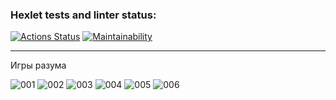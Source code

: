 ### Hexlet tests and linter status:
[![Actions Status](https://github.com/artbodrov/java-project-61/workflows/hexlet-check/badge.svg)](https://github.com/artbodrov/java-project-61/actions)
[![Maintainability](https://api.codeclimate.com/v1/badges/bc953fb0ab378995dab3/maintainability)](https://codeclimate.com/github/artbodrov/java-project-61/maintainability)
_________________________________________________________________________________________________________
Игры разума

![001](https://github.com/artbodrov/java-project-61/assets/105545174/2abb7df8-ce8c-43a9-9c95-2c8c75983772)
![002](https://github.com/artbodrov/java-project-61/assets/105545174/fd9cd024-edf0-4494-a45a-c94f577a7e09)
![003](https://github.com/artbodrov/java-project-61/assets/105545174/c16a3fac-1e7c-4dd9-9bcc-d8c8c863da00)
![004](https://github.com/artbodrov/java-project-61/assets/105545174/8433fa73-daed-4d89-bebf-8a24de2a999d)
![005](https://github.com/artbodrov/java-project-61/assets/105545174/866c9a1f-79fb-45cb-a834-406de3975f5b)
![006](https://github.com/artbodrov/java-project-61/assets/105545174/0e66e29b-1db3-4865-8c46-d52c43657ff1)


